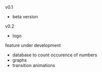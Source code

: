 v0.1
- beta version

v0.2
- logo

feature under development
- database to count occurence of numbers
- graphs
- transition animations
